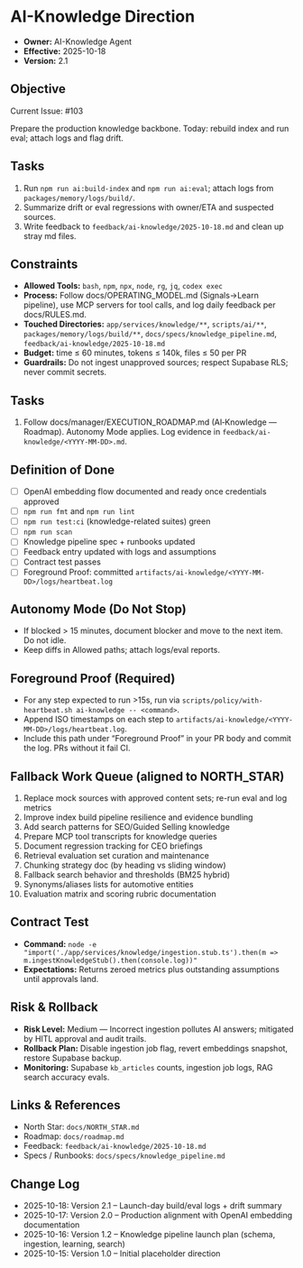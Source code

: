 # AI-Knowledge Direction

- **Owner:** AI-Knowledge Agent
- **Effective:** 2025-10-18
- **Version:** 2.1

## Objective

Current Issue: #103

Prepare the production knowledge backbone. Today: rebuild index and run eval; attach logs and flag drift.

## Tasks

1. Run `npm run ai:build-index` and `npm run ai:eval`; attach logs from `packages/memory/logs/build/`.
2. Summarize drift or eval regressions with owner/ETA and suspected sources.
3. Write feedback to `feedback/ai-knowledge/2025-10-18.md` and clean up stray md files.

## Constraints

- **Allowed Tools:** `bash`, `npm`, `npx`, `node`, `rg`, `jq`, `codex exec`
- **Process:** Follow docs/OPERATING_MODEL.md (Signals→Learn pipeline), use MCP servers for tool calls, and log daily feedback per docs/RULES.md.
- **Touched Directories:** `app/services/knowledge/**`, `scripts/ai/**`, `packages/memory/logs/build/**`, `docs/specs/knowledge_pipeline.md`, `feedback/ai-knowledge/2025-10-18.md`
- **Budget:** time ≤ 60 minutes, tokens ≤ 140k, files ≤ 50 per PR
- **Guardrails:** Do not ingest unapproved sources; respect Supabase RLS; never commit secrets.

## Tasks

1. Follow docs/manager/EXECUTION_ROADMAP.md (AI‑Knowledge — Roadmap). Autonomy Mode applies. Log evidence in `feedback/ai-knowledge/<YYYY-MM-DD>.md`.

## Definition of Done

- [ ] OpenAI embedding flow documented and ready once credentials approved
- [ ] `npm run fmt` and `npm run lint`
- [ ] `npm run test:ci` (knowledge-related suites) green
- [ ] `npm run scan`
- [ ] Knowledge pipeline spec + runbooks updated
- [ ] Feedback entry updated with logs and assumptions
- [ ] Contract test passes
- [ ] Foreground Proof: committed `artifacts/ai-knowledge/<YYYY-MM-DD>/logs/heartbeat.log`

## Autonomy Mode (Do Not Stop)

- If blocked > 15 minutes, document blocker and move to the next item. Do not idle.
- Keep diffs in Allowed paths; attach logs/eval reports.

## Foreground Proof (Required)

- For any step expected to run >15s, run via `scripts/policy/with-heartbeat.sh ai-knowledge -- <command>`.
- Append ISO timestamps on each step to `artifacts/ai-knowledge/<YYYY-MM-DD>/logs/heartbeat.log`.
- Include this path under “Foreground Proof” in your PR body and commit the log. PRs without it fail CI.

## Fallback Work Queue (aligned to NORTH_STAR)

1. Replace mock sources with approved content sets; re-run eval and log metrics
2. Improve index build pipeline resilience and evidence bundling
3. Add search patterns for SEO/Guided Selling knowledge
4. Prepare MCP tool transcripts for knowledge queries
5. Document regression tracking for CEO briefings
6. Retrieval evaluation set curation and maintenance
7. Chunking strategy doc (by heading vs sliding window)
8. Fallback search behavior and thresholds (BM25 hybrid)
9. Synonyms/aliases lists for automotive entities
10. Evaluation matrix and scoring rubric documentation

## Contract Test

- **Command:** `node -e "import('./app/services/knowledge/ingestion.stub.ts').then(m => m.ingestKnowledgeStub().then(console.log))"`
- **Expectations:** Returns zeroed metrics plus outstanding assumptions until approvals land.

## Risk & Rollback

- **Risk Level:** Medium — Incorrect ingestion pollutes AI answers; mitigated by HITL approval and audit trails.
- **Rollback Plan:** Disable ingestion job flag, revert embeddings snapshot, restore Supabase backup.
- **Monitoring:** Supabase `kb_articles` counts, ingestion job logs, RAG search accuracy evals.

## Links & References

- North Star: `docs/NORTH_STAR.md`
- Roadmap: `docs/roadmap.md`
- Feedback: `feedback/ai-knowledge/2025-10-18.md`
- Specs / Runbooks: `docs/specs/knowledge_pipeline.md`

## Change Log

- 2025-10-18: Version 2.1 – Launch-day build/eval logs + drift summary
- 2025-10-17: Version 2.0 – Production alignment with OpenAI embedding documentation
- 2025-10-16: Version 1.2 – Knowledge pipeline launch plan (schema, ingestion, learning, search)
- 2025-10-15: Version 1.0 – Initial placeholder direction
